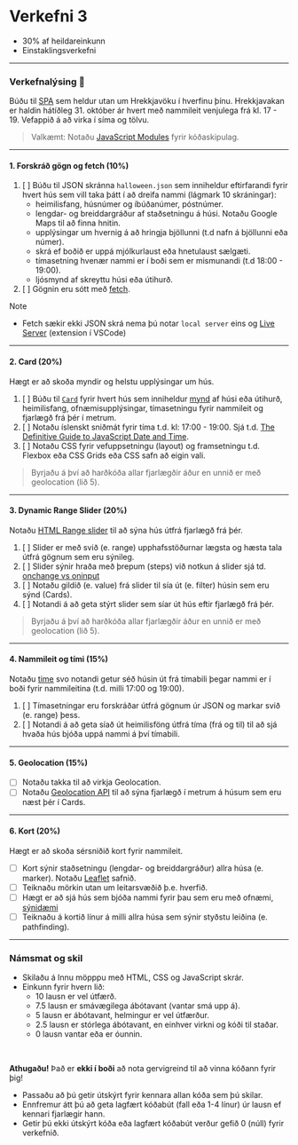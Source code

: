 # Verkefni 3 

- 30% af heildareinkunn
- Einstaklingsverkefni

---

### Verkefnalýsing 🎃

Búðu til [SPA](https://developer.mozilla.org/en-US/docs/Glossary/SPA) sem heldur utan um Hrekkjavöku í hverfinu þínu. Hrekkjavakan er haldin hátíðleg 31. október ár hvert með nammileit venjulega frá kl. 17 - 19. Vefappið á að virka í síma og tölvu. 

> Valkæmt: Notaðu [JavaScript Modules](https://www.freecodecamp.org/news/difference-between-default-and-named-exports-in-javascript/) fyrir kóðaskipulag.

---

#### 1. Forskráð gögn og fetch (10%)

1. [ ] Búðu til JSON skránna `halloween.json` sem inniheldur eftirfarandi fyrir hvert hús sem vill taka þátt í að dreifa nammi (lágmark 10 skráningar): 
    - heimilisfang, húsnúmer og íbúðanúmer, póstnúmer.
    - lengdar- og breiddargráður af staðsetningu á húsi. Notaðu Google Maps til að finna hnitin.
    - upplýsingar um hvernig á að hringja bjöllunni (t.d nafn á bjöllunni eða númer).
    - skrá ef boðið er uppá mjólkurlaust eða hnetulaust sælgæti.
    - tímasetning hvenær nammi er í boði sem er mismunandi (t.d 18:00 - 19:00). 
    - ljósmynd af skreyttu húsi eða útihurð.
1. [ ] Gögnin eru sótt með [fetch](https://github.com/GunnarThorunnarson/FORR3JS05DU/wiki/Asynchronous).
   
> [!NOTE]
> - Fetch sækir ekki JSON skrá nema þú notar `local server` eins og [Live Server](https://marketplace.visualstudio.com/items?itemName=ritwickdey.LiveServer) (extension í VSCode)

<!--  - staðan á nammminu, búið eða ekki (skráðu 2 hús þannig að nammið er búið í JSON skránni) -->

---

#### 2. Card (20%)

Hægt er að skoða myndir og helstu upplýsingar um hús.

1. [ ] Búðu til [`Card`](https://www.w3schools.com/howto/howto_css_cards.asp) fyrir hvert hús sem inniheldur [mynd](https://softauthor.com/javascript-working-with-images/) af húsi eða útihurð, heimilisfang, ofnæmisupplýsingar, tímasetningu fyrir nammileit og fjarlægð frá þér í metrum. 
1. [ ] Notaðu íslenskt sniðmát fyrir tíma t.d. kl: 17:00 - 19:00. Sjá t.d. [The Definitive Guide to JavaScript Date and Time](https://bugfender.com/blog/javascript-date-and-time/).
1. [ ] Notaðu CSS fyrir vefuppsetningu (layout) og framsetningu t.d. Flexbox eða CSS Grids eða CSS safn að eigin vali. 

> Byrjaðu á því að harðkóða allar fjarlægðir áður en unnið er með geolocation (lið 5).

---

#### 3. Dynamic Range Slider (20%)

Notaðu [HTML Range slider](https://developer.mozilla.org/en-US/docs/Web/HTML/Element/input/range) til að sýna hús útfrá fjarlægð frá þér. 

1. [ ] Slider er með svið (e. range) upphafsstöðurnar lægsta og hæsta tala útfrá gögnum sem eru sýnileg.
1. [ ] Slider sýnir hraða með þrepum (steps) við notkun á slider sjá td. [onchange vs oninput](https://www.impressivewebs.com/onchange-vs-oninput-for-range-sliders/)
1. [ ] Notaðu gildið (e. value) frá slider til sía út (e. filter) húsin sem eru sýnd (Cards).
1. [ ] Notandi á að geta stýrt slider sem síar út hús eftir fjarlægð frá þér.

> Byrjaðu á því að harðkóða allar fjarlægðir áður en unnið er með geolocation (lið 5).

---

#### 4. Nammileit og tími (15%)

Notaðu [time](https://developer.mozilla.org/en-US/docs/Web/HTML/Reference/Elements/input/time) svo notandi getur séð húsin út frá tímabili þegar nammi er í boði fyrir nammileitina (t.d. milli 17:00 og 19:00).

1. [ ] Tímasetningar eru forskráðar útfrá gögnum úr JSON og markar svið (e. range) þess.
1. [ ] Notandi á að geta síað út heimilisföng útfrá tíma (frá og til) til að sjá hvaða hús bjóða uppá nammi á því tímabili. 

<!--  [flatpickr](https://flatpickr.js.org/) (JS safn) -->

---

#### 5. Geolocation (15%)
- [ ] Notaðu takka til að virkja Geolocation.
- [ ] Notaðu [Geolocation API](https://developer.mozilla.org/en-US/docs/Web/API/Geolocation_API) til að sýna fjarlægð í metrum á húsum sem eru næst þér í Cards.

<!--
> Notaðu [Local Port Forwarding í VS Code](https://code.visualstudio.com/docs/editor/port-forwarding) (ath. vera loggaður á símanum líka á GitHub) þegar þú vinnur með Geolocation.
-->

---

#### 6. Kort (20%)
Hægt er að skoða sérsniðið kort fyrir nammileit.

- [ ] Kort sýnir staðsetningu (lengdar- og breiddargráður) allra húsa (e. marker). Notaðu [Leaflet](https://leafletjs.com/examples/quick-start/) safnið.
- [ ] Teiknaðu mörkin utan um leitarsvæðið þ.e. hverfið. 
- [ ] Hægt er að sjá hús sem bjóða nammi fyrir þau sem eru með ofnæmi, [sýnidæmi](https://www.google.com/maps/d/viewer?mid=11EAQly9JnnG9AuZhL-yHmTD0KsRZB_8&ll=64.14573221690978%2C-21.92584639413263&z=14)
- [ ] Teiknaðu á kortið línur á milli allra húsa sem sýnir styðstu leiðina (e. pathfinding).

<!-- - [ ] hægt er að taka út hús af korti þar sem nammið hefur klárast (forskráð í JSON). -->

---

### Námsmat og skil

- Skilaðu á Innu möpppu með HTML, CSS og JavaScript skrár.
- Einkunn fyrir hvern lið: 
    - 10 lausn er vel útfærð.
    - 7.5 lausn er smávægilega ábótavant (vantar smá upp á).
    - 5 lausn er ábótavant, helmingur er vel útfærður.
    - 2.5 lausn er stórlega ábótavant, en einhver virkni og kóði til staðar.
    - 0 lausn vantar eða er óunnin.

<br>

**Athugaðu!**
Það er **ekki í boði** að nota gervigreind til að vinna kóðann fyrir þig! <br>
- Passaðu að þú getir útskýrt fyrir kennara allan kóða sem þú skilar.
- Ennfremur átt þú að geta lagfært kóðabút (fall eða 1-4 línur) úr lausn ef kennari fjarlægir hann.
- Getir þú ekki útskýrt kóða eða lagfært kóðabút verður gefið 0 (núll) fyrir verkefnið. 


<!-- Það þarf **ekki** að tengja allar síur þannig að þær virki saman. -->

